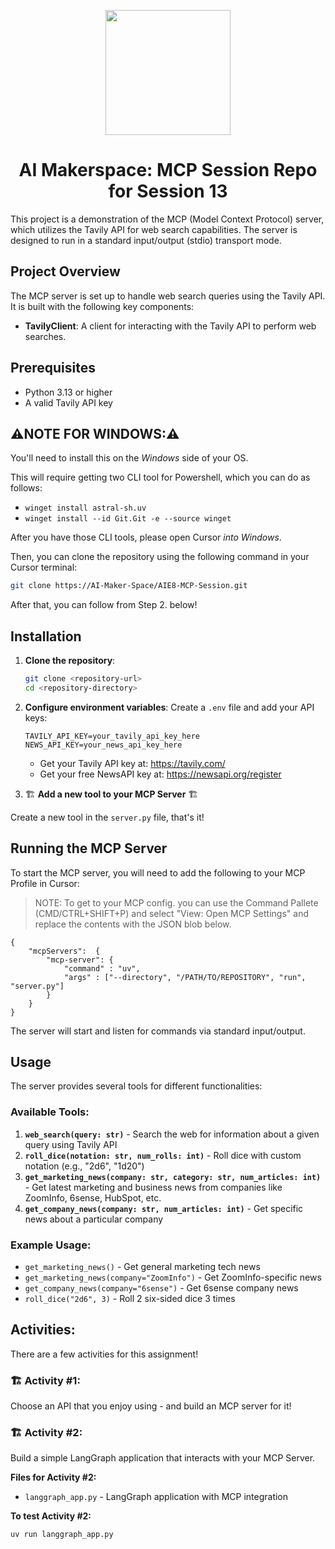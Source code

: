 <p align = "center" draggable=”false” ><img src="https://github.com/AI-Maker-Space/LLM-Dev-101/assets/37101144/d1343317-fa2f-41e1-8af1-1dbb18399719" 
     width="200px"
     height="auto"/>
</p>

## <h1 align="center" id="heading">AI Makerspace: MCP Session Repo for Session 13</h1>

This project is a demonstration of the MCP (Model Context Protocol) server, which utilizes the Tavily API for web search capabilities. The server is designed to run in a standard input/output (stdio) transport mode.

## Project Overview

The MCP server is set up to handle web search queries using the Tavily API. It is built with the following key components:

- **TavilyClient**: A client for interacting with the Tavily API to perform web searches.

## Prerequisites

- Python 3.13 or higher
- A valid Tavily API key

## ⚠️NOTE FOR WINDOWS:⚠️

You'll need to install this on the *Windows* side of your OS. 

This will require getting two CLI tool for Powershell, which you can do as follows:

- `winget install astral-sh.uv`
- `winget install --id Git.Git -e --source winget`

After you have those CLI tools, please open Cursor *into Windows*.

Then, you can clone the repository using the following command in your Cursor terminal:

```bash
git clone https://AI-Maker-Space/AIE8-MCP-Session.git
```

After that, you can follow from Step 2. below!

## Installation

1. **Clone the repository**:
   ```bash
   git clone <repository-url>
   cd <repository-directory>
   ```

2. **Configure environment variables**:
Create a `.env` file and add your API keys:
   ```
   TAVILY_API_KEY=your_tavily_api_key_here
   NEWS_API_KEY=your_news_api_key_here
   ```
   
   - Get your Tavily API key at: https://tavily.com/
   - Get your free NewsAPI key at: https://newsapi.org/register

3. 🏗️ **Add a new tool to your MCP Server** 🏗️

Create a new tool in the `server.py` file, that's it!

## Running the MCP Server

To start the MCP server, you will need to add the following to your MCP Profile in Cursor:

> NOTE: To get to your MCP config. you can use the Command Pallete (CMD/CTRL+SHIFT+P) and select "View: Open MCP Settings" and replace the contents with the JSON blob below.

```
{
    "mcpServers":  {
        "mcp-server": {
            "command" : "uv",
            "args" : ["--directory", "/PATH/TO/REPOSITORY", "run", "server.py"]
        }
    }
}
```

The server will start and listen for commands via standard input/output.

## Usage

The server provides several tools for different functionalities:

### Available Tools:

1. **`web_search(query: str)`** - Search the web for information about a given query using Tavily API
2. **`roll_dice(notation: str, num_rolls: int)`** - Roll dice with custom notation (e.g., "2d6", "1d20")
3. **`get_marketing_news(company: str, category: str, num_articles: int)`** - Get latest marketing and business news from companies like ZoomInfo, 6sense, HubSpot, etc.
4. **`get_company_news(company: str, num_articles: int)`** - Get specific news about a particular company

### Example Usage:

- `get_marketing_news()` - Get general marketing tech news
- `get_marketing_news(company="ZoomInfo")` - Get ZoomInfo-specific news
- `get_company_news(company="6sense")` - Get 6sense company news
- `roll_dice("2d6", 3)` - Roll 2 six-sided dice 3 times

## Activities: 

There are a few activities for this assignment!

### 🏗️ Activity #1: 

Choose an API that you enjoy using - and build an MCP server for it!

### 🏗️ Activity #2: 

Build a simple LangGraph application that interacts with your MCP Server.

**Files for Activity #2:**
- `langgraph_app.py` - LangGraph application with MCP integration

**To test Activity #2:**
```bash
uv run langgraph_app.py
```
